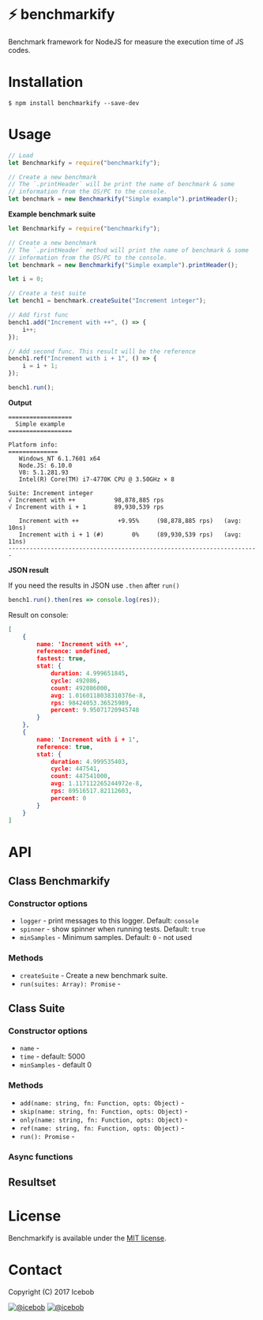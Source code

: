 # :zap: benchmarkify
Benchmark framework for NodeJS for measure the execution time of JS codes.

# Installation
```
$ npm install benchmarkify --save-dev
```

# Usage

```js
// Load
let Benchmarkify = require("benchmarkify");

// Create a new benchmark
// The `.printHeader` will be print the name of benchmark & some
// information from the OS/PC to the console.
let benchmark = new Benchmarkify("Simple example").printHeader();
```

**Example benchmark suite**
```js
let Benchmarkify = require("benchmarkify");

// Create a new benchmark
// The `.printHeader` method will print the name of benchmark & some
// information from the OS/PC to the console.
let benchmark = new Benchmarkify("Simple example").printHeader();

let i = 0;

// Create a test suite
let bench1 = benchmark.createSuite("Increment integer");

// Add first func
bench1.add("Increment with ++", () => {
	i++;
});

// Add second func. This result will be the reference
bench1.ref("Increment with i + 1", () => {
	i = i + 1;
});

bench1.run();
```

**Output**
```
==================
  Simple example
==================

Platform info:
==============
   Windows_NT 6.1.7601 x64
   Node.JS: 6.10.0
   V8: 5.1.281.93
   Intel(R) Core(TM) i7-4770K CPU @ 3.50GHz × 8

Suite: Increment integer
√ Increment with ++           98,878,885 rps
√ Increment with i + 1        89,930,539 rps

   Increment with ++           +9.95%     (98,878,885 rps)   (avg: 10ns)
   Increment with i + 1 (#)        0%     (89,930,539 rps)   (avg: 11ns)
-----------------------------------------------------------------------

```

**JSON result**

If you need the results in JSON use `.then` after `run()`
```js
bench1.run().then(res => console.log(res));
```
Result on console:
```json
[
	{
		name: 'Increment with ++',
		reference: undefined,
		fastest: true,
		stat: {
			duration: 4.999651845,
			cycle: 492086,
			count: 492086000,
			avg: 1.0160118038310376e-8,
			rps: 98424053.36525989,
			percent: 9.95071720945748
		}
	},
	{
		name: 'Increment with i + 1',
		reference: true,
		stat: {
			duration: 4.999535403,
			cycle: 447541,
			count: 447541000,
			avg: 1.117112265244972e-8,
			rps: 89516517.82112603,
			percent: 0
		}
	}
]
```

# API

## Class Benchmarkify

### Constructor options
* `logger` - print messages to this logger. Default: `console`
* `spinner` - show spinner when running tests. Default: `true`
* `minSamples` - Minimum samples. Default: `0` - not used

### Methods
* `createSuite` - Create a new benchmark suite.
* `run(suites: Array): Promise` - 

## Class Suite

### Constructor options
* `name` - 
* `time` - default: 5000
* `minSamples` - default 0

### Methods
* `add(name: string, fn: Function, opts: Object)` - 
* `skip(name: string, fn: Function, opts: Object)` - 
* `only(name: string, fn: Function, opts: Object)` - 
* `ref(name: string, fn: Function, opts: Object)` - 
* `run(): Promise` - 

### Async functions

## Resultset

# License
Benchmarkify is available under the [MIT license](https://tldrlegal.com/license/mit-license).

# Contact

Copyright (C) 2017 Icebob

[![@icebob](https://img.shields.io/badge/github-icebob-green.svg)](https://github.com/icebob) [![@icebob](https://img.shields.io/badge/twitter-Icebobcsi-blue.svg)](https://twitter.com/Icebobcsi)

